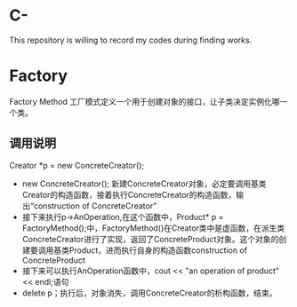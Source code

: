 # C-
This repository is willing to record my codes during finding works. 
# Factory
Factory Method 工厂模式定义一个用于创建对象的接口，让子类决定实例化哪一个类。
## 调用说明
Creator *p = new ConcreteCreator();
- new ConcreteCreator(); 新建ConcreteCreator对象，必定要调用基类Creator的构造函数，接着执行ConcreteCreator的构造函数，输出“construction of ConcreteCreator”
- 接下来执行p->AnOperation,在这个函数中，Product* p = FactoryMethod();中，FactoryMethod()在Creator类中是虚函数，在派生类ConcreteCreator进行了实现，返回了ConcreteProduct对象。这个对象的创建要调用基类Product，进而执行自身的构造函数construction of ConcreteProduct
- 接下来可以执行AnOperation函数中，cout << "an operation of product" << endl;语句
- delete p；执行后，对象消失，调用ConcreteCreator的析构函数，结束。
